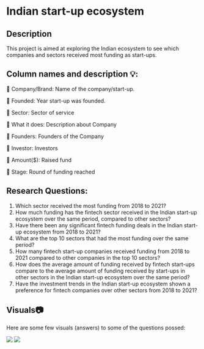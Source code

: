# Indian start-up ecosystem

## Description
This project is aimed at exploring the Indian ecosystem to see which companies and sectors received most funding as start-ups. 

## Column names and description :bulb::

:gem: Company/Brand: Name of the company/start-up.

:gem: Founded: Year start-up was founded.

:gem: Sector: Sector of service

:gem: What it does: Description about Company

:gem: Founders: Founders of the Company

:gem: Investor: Investors

:gem: Amount($): Raised fund

:gem: Stage: Round of funding reached


## Research Questions:

1. Which sector received the most funding from 2018 to 2021?
2. How much funding has the fintech sector received in the Indian start-up ecosystem over the same period, compared to other sectors?
3. Have there been any significant fintech funding deals in the Indian start-up ecosystem from 2018 to 2021?
4. What are the top 10 sectors that had the most funding over the same period?
5. How many fintech start-up companies received funding from 2018 to 2021 compared to other companies in the top 10 sectors?
6. How does the average amount of funding received by fintech start-ups compare to the average amount of funding received by start-ups in other sectors in the Indian start-up ecosystem over the same period?
7. Have the investment trends in the Indian start-up ecosystem shown a preference for fintech companies over other sectors from 2018 to 2021?

## Visuals:camera:
Here are some few visuals (answers) to some of the questions possed:

<img src='C:\Users\Eddison\OneDrive\Desktop\Portfolio\LP1 project\Indian-start-up-ecosystem\Visuals\Amount$_top_10_sectorspng.png'>

<img src='C:\Users\Eddison\OneDrive\Desktop\Portfolio\LP1 project\Indian-start-up-ecosystem\Visuals\pie_chart_fintechpng.png'>
